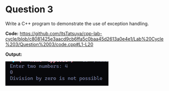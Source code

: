 Question 3
===========

Write a C++ program to demonstrate the use of exception handling.

**Code:**
https://github.com/ItsTatsuya/cpp-lab-cycle/blob/c8081425e3aacd9cb6ffa5c0baa45d2613a0e4e1/Lab%20Cycle%203/Question%2003/code.cpp#L1-L20

**Output:**


![image](/Lab%20Cycle%203/Question%2003/output.PNG)